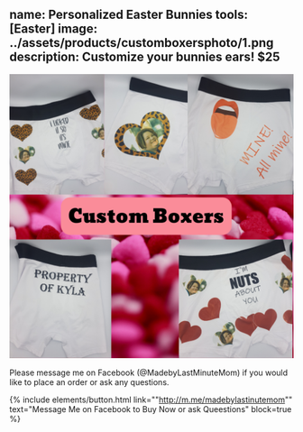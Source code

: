 name: Personalized Easter Bunnies
tools: [Easter]
image: ../assets/products/customboxersphoto/1.png
description: Customize your bunnies ears! $25
---
![Product Shot](../assets/products/customboxersphoto/1.png "Custom Photo Boxers")

Please message me on Facebook (@MadebyLastMinuteMom) if you would like to place an order or ask any questions.

{% include elements/button.html link=""http://m.me/madebylastinutemom"" text="Message Me on Facebook to Buy Now or ask Queestions" block=true %}


